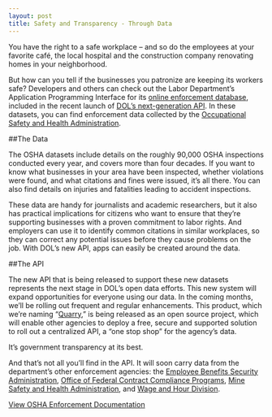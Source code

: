 ```yaml
---
layout: post
title: Safety and Transparency - Through Data
---
```

You have the right to a safe workplace – and so do the employees at your favorite café, the local hospital and the
construction company renovating homes in your neighborhood.
 
But how can you tell if the businesses you patronize are keeping its workers safe? Developers and others can check
out the Labor Department’s Application Programming Interface for its [online enforcement database](/health-and-safety/dol-osha-enforcement/),
included in the recent launch of [DOL’s next-generation API](http://usdepartmentoflabor.gihub.io/Quarry).
In these datasets, you can find enforcement data collected by the [Occupational Safety and Health Administration](http://osha.gov).
 
##The Data

The OSHA datasets include details on the roughly 90,000 OSHA inspections conducted every year, and covers more than
four decades. If you want to know what businesses in your area have been inspected, whether violations were found,
and what citations and fines were issued, it’s all there. You can also find details on injuries and fatalities leading
to accident inspections.
 
These data are handy for journalists and academic researchers, but it also has practical implications for citizens who
want to ensure that they’re supporting businesses with a proven commitment to labor rights. And employers can use it to
identify common citations in similar workplaces, so they can correct any potential issues before they cause problems on
the job. With DOL’s new API, apps can easily be created around the data.  

##The API

The new API that is being released to support these new datasets represents the next stage in DOL’s open data efforts.
This new system will expand opportunities for everyone using our data. In the coming months, we’ll be rolling out
frequent and regular enhancements. This product, which we’re naming “[Quarry](http://usdepartmentoflabor.gihub.io/Quarry),”
is being released as an open source
project, which will enable other agencies to deploy a free, secure and supported solution to roll out a centralized API,
a “one stop shop” for the agency’s data.

It’s government transparency at its best.
 
And that’s not all you’ll find in the API. It will soon carry data from the department’s other enforcement agencies:
the [Employee Benefits Security Administration](http://dol.gov/ebsa),
[Office of Federal Contract Compliance Programs](http://dol.gov/ofccp),
[Mine Safety and Health Administration](http://msha.gov), and [Wage and Hour Division](http://dol.gov/whd).



<a href="{{ site.baseurl  }}/health-and-safety/dol-osha-enforcement/" class="button radius button_wide">View OSHA Enforcement Documentation</a>
